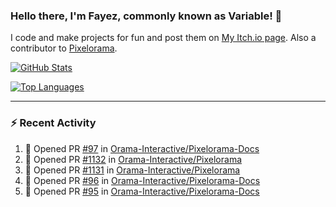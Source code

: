 ### Hello there, I'm Fayez, commonly known as Variable! 👋
I code and make projects for fun and post them on [My Itch.io page](https://variable-industries.itch.io/). Also a contributor to [Pixelorama](https://github.com/Orama-Interactive/Pixelorama).

[![GitHub Stats](https://github-readme-stats.vercel.app/api/?username=Variable-ind&show_icons=true&theme=merko)](https://github.com/anuraghazra/github-readme-stats)

[![Top Languages](https://github-readme-stats.vercel.app/api/top-langs/?username=Variable-ind&layout=compact&theme=merko)](https://github.com/anuraghazra/github-readme-stats)

---

### :zap: Recent Activity

<!--START_SECTION:activity-->
1. 💪 Opened PR [#97](https://github.com/Orama-Interactive/Pixelorama-Docs/pull/97) in [Orama-Interactive/Pixelorama-Docs](https://github.com/Orama-Interactive/Pixelorama-Docs)
2. 💪 Opened PR [#1132](https://github.com/Orama-Interactive/Pixelorama/pull/1132) in [Orama-Interactive/Pixelorama](https://github.com/Orama-Interactive/Pixelorama)
3. 💪 Opened PR [#1131](https://github.com/Orama-Interactive/Pixelorama/pull/1131) in [Orama-Interactive/Pixelorama](https://github.com/Orama-Interactive/Pixelorama)
4. 💪 Opened PR [#96](https://github.com/Orama-Interactive/Pixelorama-Docs/pull/96) in [Orama-Interactive/Pixelorama-Docs](https://github.com/Orama-Interactive/Pixelorama-Docs)
5. 💪 Opened PR [#95](https://github.com/Orama-Interactive/Pixelorama-Docs/pull/95) in [Orama-Interactive/Pixelorama-Docs](https://github.com/Orama-Interactive/Pixelorama-Docs)
<!--END_SECTION:activity-->

<!--
**Variable-ind/Variable-ind** is a ✨ _special_ ✨ repository because its `README.md` (this file) appears on your GitHub profile.

Here are some ideas to get you started:
- 🌱 I’m currently studying at ...
- 🔭 I’m currently working on ...
- 👯 I’m looking to collaborate on ...
- 🤔 I’m looking for help with ...
- 💬 Ask me about ...
- 📫 How to reach me: ...
- ⚡ Fun fact: ...
-->
